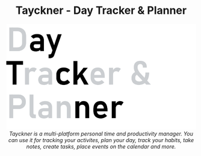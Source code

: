 <h1 align="center">Tayckner - Day Tracker & Planner</h1>

<p align="center">
  <img src="docs/img/readme/logo.png"/>
  <br>
  <i>Tayckner is a multi-platform personal time and productivity manager. You can use it for tracking your activites, plan your day, track your habits, take notes, create tasks, place events on the calendar and more. </i>
  <br>
</p>

